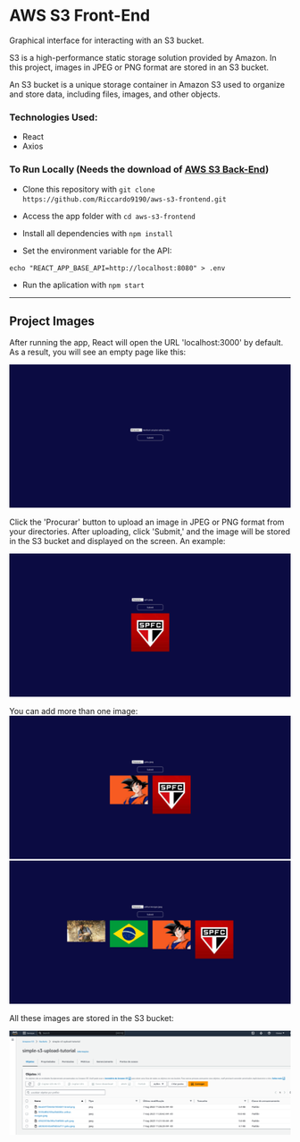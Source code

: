 # AWS S3 Front-End

Graphical interface for interacting with an S3 bucket.

S3 is a high-performance static storage solution provided by Amazon. In this project, images in JPEG or PNG format are stored in an S3 bucket.

An S3 bucket is a unique storage container in Amazon S3 used to organize and store data, including files, images, and other objects.

### Technologies Used:

- React
- Axios

### To Run Locally (Needs the download of [AWS S3 Back-End](https://github.com/Riccardo9190/aws-s3-backend))

- Clone this repository with ```git clone https://github.com/Riccardo9190/aws-s3-frontend.git```

- Access the app folder with ```cd aws-s3-frontend```

- Install all dependencies with ```npm install```

- Set the environment variable for the API:

```shell
echo "REACT_APP_BASE_API=http://localhost:8080" > .env
```

- Run the aplication with  ```npm start```

<hr/>

## Project Images

After running the app, React will open the URL 'localhost:3000' by default. As a result, you will see an empty page like this:

<img src="https://github.com/Riccardo9190/aws-s3-frontend/blob/master/public/image-1.png" /> 

Click the 'Procurar' button to upload an image in JPEG or PNG format from your directories. After uploading, click 'Submit,' and the image will be stored in the S3 bucket and displayed on the screen. An example:

<img src="https://github.com/Riccardo9190/aws-s3-frontend/blob/master/public/image-2.png" /> 

You can add more than one image:
<img src="https://github.com/Riccardo9190/aws-s3-frontend/blob/master/public/image-3.png" /> 
<img src="https://github.com/Riccardo9190/aws-s3-frontend/blob/master/public/image-4.png" /> 

All these images are stored in the S3 bucket:

<img src="https://github.com/Riccardo9190/aws-s3-frontend/blob/master/public/image-5.png" /> 
